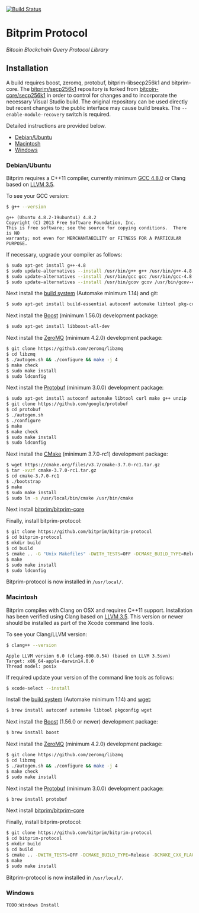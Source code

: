[![Build Status](https://travis-ci.org/bitprim/bitprim-protocol.svg?branch=master)](https://travis-ci.org/bitprim/bitprim-protocol)

# Bitprim Protocol

*Bitcoin Blockchain Query Protocol Library*

## Installation

A build requires boost, zeromq, protobuf, bitprim-libsecp256k1 and bitprim-core. The [bitprim/secp256k1](https://github.com/bitprim/secp256k1) repository is forked from [bitcoin-core/secp256k1](https://github.com/bitcoin-core/secp256k1) in order to control for changes and to incorporate the necessary Visual Studio build. The original repository can be used directly but recent changes to the public interface may cause build breaks. The `--enable-module-recovery` switch is required.

Detailed instructions are provided below.
  * [Debian/Ubuntu](#debianubuntu)
  * [Macintosh](#macintosh)
  * [Windows](#windows)

### Debian/Ubuntu

Bitprim requires a C++11 compiler, currently minimum [GCC 4.8.0](https://gcc.gnu.org/projects/cxx0x.html) or Clang based on [LLVM 3.5](http://llvm.org/releases/3.5.0/docs/ReleaseNotes.html).

To see your GCC version:
```sh
$ g++ --version
```
```
g++ (Ubuntu 4.8.2-19ubuntu1) 4.8.2
Copyright (C) 2013 Free Software Foundation, Inc.
This is free software; see the source for copying conditions.  There is NO
warranty; not even for MERCHANTABILITY or FITNESS FOR A PARTICULAR PURPOSE.
```
If necessary, upgrade your compiler as follows:
```sh
$ sudo apt-get install g++-4.8
$ sudo update-alternatives --install /usr/bin/g++ g++ /usr/bin/g++-4.8 50
$ sudo update-alternatives --install /usr/bin/gcc gcc /usr/bin/gcc-4.8 50
$ sudo update-alternatives --install /usr/bin/gcov gcov /usr/bin/gcov-4.8 50
```
Next install the [build system](http://wikipedia.org/wiki/GNU_build_system) (Automake minimum 1.14) and git:
```sh
$ sudo apt-get install build-essential autoconf automake libtool pkg-config git
```
Next install the [Boost](http://www.boost.org) (minimum 1.56.0) development package:
```sh
$ sudo apt-get install libboost-all-dev
```
Next install the [ZeroMQ](http://zeromq.org/) (minimum 4.2.0) development package:
```sh
$ git clone https://github.com/zeromq/libzmq
$ cd libzmq
$ ./autogen.sh && ./configure && make -j 4
$ make check
$ sudo make install
$ sudo ldconfig
```
Next install the [Protobuf](https://github.com/google/protobuf) (minimum 3.0.0) development package:
```sh
$ sudo apt-get install autoconf automake libtool curl make g++ unzip
$ git clone https://github.com/google/protobuf
$ cd protobuf
$ ./autogen.sh 
$ ./configure
$ make
$ make check
$ sudo make install
$ sudo ldconfig
```
Next install the [CMake](https://cmake.org/) (minimum 3.7.0-rc1) development package:
```sh
$ wget https://cmake.org/files/v3.7/cmake-3.7.0-rc1.tar.gz
$ tar -xvzf cmake-3.7.0-rc1.tar.gz
$ cd cmake-3.7.0-rc1
$ ./bootstrap
$ make
$ sudo make install
$ sudo ln -s /usr/local/bin/cmake /usr/bin/cmake
```

Next install [bitprim/bitprim-core](https://github.com/bitprim/bitprim-core)

Finally, install bitprim-protocol:
```sh
$ git clone https://github.com/bitprim/bitprim-protocol
$ cd bitprim-protocol
$ mkdir build
$ cd build
$ cmake .. -G "Unix Makefiles" -DWITH_TESTS=OFF -DCMAKE_BUILD_TYPE=Release -DCMAKE_CXX_FLAGS="-std=c++11"
$ make
$ sudo make install
$ sudo ldconfig
```
Bitprim-protocol is now installed in `/usr/local/`.

### Macintosh
Bitprim compiles with Clang on OSX and requires C++11 support. Installation has been verified using Clang based on [LLVM 3.5](http://llvm.org/releases/3.5.0/docs/ReleaseNotes.html). This version or newer should be installed as part of the Xcode command line tools.

To see your Clang/LLVM  version:
```sh
$ clang++ --version
```
```
Apple LLVM version 6.0 (clang-600.0.54) (based on LLVM 3.5svn)
Target: x86_64-apple-darwin14.0.0
Thread model: posix
```
If required update your version of the command line tools as follows:
```sh
$ xcode-select --install
```
Install the [build system](http://wikipedia.org/wiki/GNU_build_system) (Automake minimum 1.14) and [wget](http://www.gnu.org/software/wget):
```sh
$ brew install autoconf automake libtool pkgconfig wget
```
Next install the [Boost](http://www.boost.org) (1.56.0 or newer) development package:
```sh
$ brew install boost
```
Next install the [ZeroMQ](http://zeromq.org/) (minimum 4.2.0) development package:
```sh
$ git clone https://github.com/zeromq/libzmq
$ cd libzmq
$ ./autogen.sh && ./configure && make -j 4
$ make check
$ sudo make install
```
Next install the [Protobuf](https://github.com/google/protobuf) (minimum 3.0.0) development package:
```sh
$ brew install protobuf
```
Next install [bitprim/bitprim-core](https://github.com/bitprim/bitprim-core)

Finally, install bitprim-protocol:
```sh
$ git clone https://github.com/bitprim/bitprim-protocol
$ cd bitprim-protocol
$ mkdir build
$ cd build
$ cmake .. -DWITH_TESTS=OFF -DCMAKE_BUILD_TYPE=Release -DCMAKE_CXX_FLAGS="-std=c++11"
$ make
$ sudo make install
```
Bitprim-protocol is now installed in `/usr/local/`.

### Windows
```
TODO:Windows Install
```
